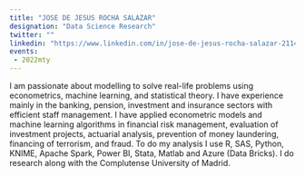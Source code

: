 ```yaml
---
title: "JOSE DE JESUS ROCHA SALAZAR"
designation: "Data Science Research"
twitter: ""
linkedin: "https://www.linkedin.com/in/jose-de-jesus-rocha-salazar-21147859/"
events:
 - 2022mty
---
```


I am passionate about modelling to solve real-life problems using econometrics, machine learning, and statistical theory. I have experience mainly in the banking, pension, investment and insurance sectors with efficient staff management. I have applied econometric models and machine learning algorithms in financial risk management, evaluation of investment projects, actuarial analysis, prevention of money laundering, financing of terrorism, and fraud. To do my analysis I use R, SAS, Python, KNIME, Apache Spark, Power BI, Stata, Matlab and Azure (Data Bricks). I do research along with the Complutense University of Madrid.